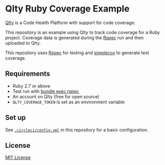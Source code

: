# Qlty Ruby Coverage Example

[Qlty](https://example.com) is a Code Health Platform with support for code coverage.

This repository is an example using Qlty to track code coverage for a Ruby project. Coverage data is generated during the [Rspec](https://rspec.info/) run and then uploaded to Qlty.

This repository uses [Rspec](https://rspec.info/) for testing and [simplecov](https://github.com/simplecov-ruby/simplecov) to generate test coverage.

## Requirements

- Ruby 2.7 or above
- Test run with [bundle exec rspec](https://rspec.info/)
- An account on Qlty (free for open source)
- `QLTY_COVERAGE_TOKEN` is set as an environment variable

## Set up

See [`.circleci/config.yml`](./.circleci/config.yml) in this repository for a basic configuration.

## License

[MIT License](./LICENSE.md)
